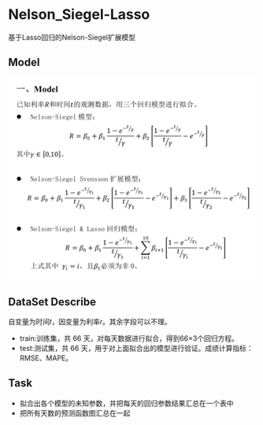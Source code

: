 # Nelson_Siegel-Lasso
基于Lasso回归的Nelson-Siegel扩展模型
## Model
![image](https://github.com/Aplicity/Nelson_Siegel-Lasso/blob/master/model_fig.png)
## DataSet Describe
 自变量为时间𝑡，因变量为利率𝑟。其余字段可以不理。
 * train:训练集，共 66 天，对每天数据进行拟合，得到66×3个回归方程。 
 * test:测试集，共 66 天，用于对上面拟合出的模型进行验证。成绩计算指标：RMSE、MAPE。

## Task
 * 拟合出各个模型的未知参数，并把每天的回归参数结果汇总在一个表中
 * 把所有天数的预测函数图汇总在一起
